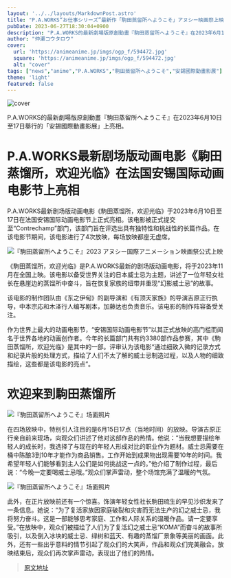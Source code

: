 ```yaml
---
layout: '../../layouts/MarkdownPost.astro'
title: "P.A.WORKS“お仕事シリーズ”最新作「駒田蒸留所へようこそ」アヌシー映画祭上映レポ"
pubDate: 2023-06-27T18:30:04+0900
description: "P.A.WORKS的最新劇場版原創動畫『駒田蒸留所へようこそ』在2023年6月10日至17日舉行的「安錫國際動畫影展」上亮相。"
author: "仲瀬コウタロウ"
cover:
  url: 'https://animeanime.jp/imgs/ogp_f/594472.jpg'
  square: 'https://animeanime.jp/imgs/ogp_f/594472.jpg'
  alt: "cover"
tags: ["news","anime","P.A.WORKS","駒田蒸留所へようこそ","安錫國際動畫影展"]
theme: 'light'
featured: false
---
```


![cover](https://animeanime.jp/imgs/ogp_f/594472.jpg)

P.A.WORKS的最新劇場版原創動畫『駒田蒸留所へようこそ』在2023年6月10日至17日舉行的「安錫國際動畫影展」上亮相。

# P.A.WORKS最新剧场版动画电影《駒田蒸馏所，欢迎光临》在法国安锡国际动画电影节上亮相

P.A.WORKS最新剧场版动画电影《駒田蒸馏所，欢迎光临》于2023年6月10日至17日在法国安锡国际动画电影节上正式亮相。该电影被正式提交至“Contrechamp”部门，该部门旨在评选出具有独特性和挑战性的长篇作品。在该电影节期间，该电影进行了4次放映，每场放映都座无虚席。

![『駒田蒸留所へようこそ』2023 アヌシー国際アニメーション映画祭公式上映](https://animeanime.jp/imgs/zoom/594471.jpg)

《駒田蒸馏所，欢迎光临》是P.A.WORKS最新的剧场版动画电影，将于2023年11月在全国上映。该电影以备受世界关注的日本威士忌为主题，讲述了一位年轻女社长在悬崖边的蒸馏所中奋斗，旨在恢复家族的纽带并重现“幻影威士忌”的故事。

该电影的制作团队由《东之伊甸》的副导演和《有顶天家族》的导演吉原正行执导，中本宗応和木泽行人编写剧本，加藤达也负责音乐。该电影的制作阵容备受关注。

作为世界上最大的动画电影节，“安锡国际动画电影节”以其正式放映的高门槛而闻名于世界各地的动画创作者。今年的长篇部门共有约3380部作品参赛，其中《駒田蒸馏所，欢迎光临》是其中的一部。评审认为该电影“通过细致入微的记录方式和纪录片般的处理方式，描绘了人们不太了解的威士忌制造过程，以及人物的细致描绘，这些都是该电影的亮点”。
# 欢迎来到駒田蒸馏所

![『駒田蒸留所へようこそ』场面照片](https://animeanime.jp/imgs/zoom/594473.jpg)

在四场放映中，特别引人注目的是6月15日17点（当地时间）的放映。导演吉原正行亲自前来现场，向观众们讲述了他对这部作品的热情。他说：“当我想要描绘年轻人的成长时，我选择了与现在的年轻人形成对比的职业作为题材。威士忌需要在桶中陈酿3到10年才能作为商品销售。工作开始到成果物出现需要10年的时间。我希望年轻人们能够看到主人公们是如何挑战这一点的。”他介绍了制作过程，最后说：“今晚一定要喝威士忌哦。”观众们掌声雷动，整个场馆充满了温暖的气氛。

![『駒田蒸留所へようこそ』场面照片](https://animeanime.jp/imgs/zoom/594478.jpg)

此外，在正片放映前还有一个惊喜。饰演年轻女性社长駒田琉生的早见沙织发来了一条信息。她说：“为了复活家族因家庭破裂和灾害而无法生产的幻之威士忌，我将努力奋斗。这是一部能够思考家庭、工作和人际关系的温暖作品。请一定要享受。”在放映中，观众们被描绘了人们为了复活幻之威士忌“KOMA”而奋斗的故事所吸引，以及倒入冰块的威士忌、绿树和蓝天、有趣的蒸馏厂景象等美丽的画面。此外，还有一些出乎意料的情节引起了观众们的大笑声，作品和观众们完美融合。放映结束后，观众们再次掌声雷动，表现出了他们的热情。

>[原文地址](https://animeanime.jp/article/2023/06/27/78202.html)  